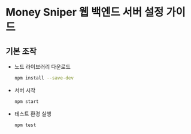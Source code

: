 # Money Sniper 웹 백엔드 서버 설정 가이드

## 기본 조작

- 노드 라이브러리 다운로드 
    ```bash
    npm install --save-dev
    ```
- 서버 시작
    ```bash
    npm start
    ```
- 테스트 환경 실행
    ```bash
    npm test
    ```